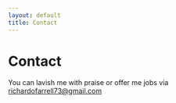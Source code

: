 ```yaml
---
layout: default
title: Contact
---
```


# Contact

You can lavish me with praise or offer me jobs via <a class="email-link" href="mailto:richardofarrell73@gmail.com">richardofarrell73@gmail.com</a></p>
